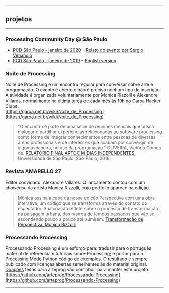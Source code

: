 <!--- p class="h0"><strong>arteprog</strong> arte e programação</p --->

<hr>

## projetos

<hr>

### Processing Community Day @ São Paulo

- [PCD São Paulo - janeiro de 2020](https://arteprog.space/PCD-SP-20) - [Relato do evento por Sergio Venancio](https://arteprog.space/PCD-SP-20/relatos/pt)
- [PCD São Paulo - janeiro de 2019](https://arteprog.space/PCD-SP-19/PT/) - [English version](https://arteprog.space/PCD-SP-19/EN/)

### Noite de Processing
Noite de Processing é um encontro regular para conversar sobre arte e programação. O evento é aberto e não é preciso nenhum tipo de inscrição. A atividade é organizada voluntariamente por Monica Rizzolli e Alexandre Villares, normalmente na última terça de cada mês às 19h no Garoa Hacker Clube.<br>
[https://garoa.net.br/wiki/Noite_de_Processing](https://garoa.net.br/wiki/Noite_de_Processing)

> "O encontro é parte de uma série de reuniões mensais que busca dialogar e partilhar experiências relacionadas ao software processing como forma de integrar conhecimentos entre pessoas de diversas áreas profissionais e de interesses que acabam por convergir, de alguma maneira, no uso da programação." 
> OLIVEIRA, Victória Gomes de. [RELATÓRIO FINAL ARTE E MÍDIAS INDEPENDENTES.](https://github.com/arteprog/arteprog.github.io/blob/master/assets/textos/Arte-e-Mi%CC%81dias-Independentes-Victo%CC%81ria-Gomes-de-Oliveira.pdf) Universidade de São Paulo, São Paulo, 2016.


### Revista AMARELLO 27

Editor convidado: Alexandre Villares. O lançamento contou com um *showcase* da artista Monica Rizzolli, cujo portfolio aparece na edição.

> Mônica assina a capa da nossa edição Perspectiva com uma obra interativa, um código que se transforma através do contato do espectador. Sua criação reflete sobre o processo de transformação na paisagem urbana, dos rastros de tempos passados que vão se escondendo pouco a pouco até sumirem.
> [Transformação de Perspectiva: Mônica Rizzolli](http://www.amarello.com.br/artigo/transformacao-de-perspectiva-monica-rizzolli/)


### Processando Processing
Processando Processing é um esforço para: traduzir para o português material de referência e tutoriais sobre Processing; e portar para o Processing Modo Python código de exemplos. O resultado é sempre publicado com licenças abertas semelhantes às do material original. [Doações](https://www.patreon.com/arteprog) feitas para arteprog vão contribuir para manter este projeto.<br>
[https://github.com/arteprog/Processando-Processing](https://github.com/arteprog/Processando-Processing)

----

 <script src="../footer.js"></script>
